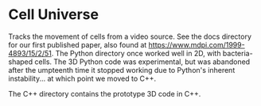 Cell Universe
=============

Tracks the movement of cells from a video source.
See the docs directory for our first published paper, also found at https://www.mdpi.com/1999-4893/15/2/51.
The Python directory once worked well in 2D, with bacteria-shaped cells. The 3D Python code was experimental, but was
abandoned after the umpteenth time it stopped working due to Python's inherent instability... at which point we moved to C++.

The C++ directory contains the prototype 3D code in C++.

